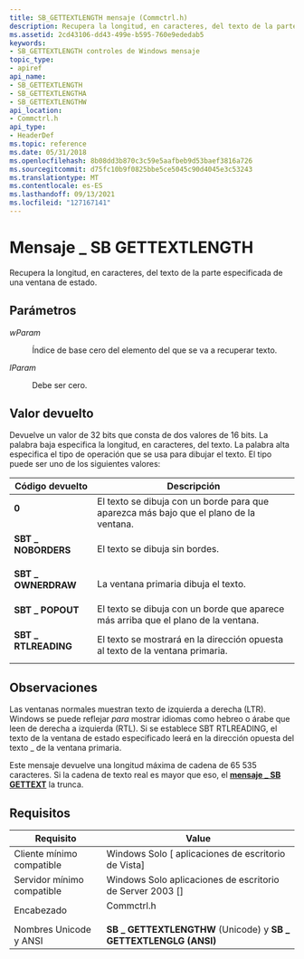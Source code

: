 ```yaml
---
title: SB_GETTEXTLENGTH mensaje (Commctrl.h)
description: Recupera la longitud, en caracteres, del texto de la parte especificada de una ventana de estado.
ms.assetid: 2cd43106-dd43-499e-b595-760e9ededab5
keywords:
- SB_GETTEXTLENGTH controles de Windows mensaje
topic_type:
- apiref
api_name:
- SB_GETTEXTLENGTH
- SB_GETTEXTLENGTHA
- SB_GETTEXTLENGTHW
api_location:
- Commctrl.h
api_type:
- HeaderDef
ms.topic: reference
ms.date: 05/31/2018
ms.openlocfilehash: 8b08dd3b870c3c59e5aafbeb9d53baef3816a726
ms.sourcegitcommit: d75fc10b9f0825bbe5ce5045c90d4045e3c53243
ms.translationtype: MT
ms.contentlocale: es-ES
ms.lasthandoff: 09/13/2021
ms.locfileid: "127167141"
---
```

# <a name="sb_gettextlength-message"></a>Mensaje \_ SB GETTEXTLENGTH

Recupera la longitud, en caracteres, del texto de la parte especificada de una ventana de estado.

## <a name="parameters"></a>Parámetros

<dl> <dt>

*wParam* 
</dt> <dd>

Índice de base cero del elemento del que se va a recuperar texto.

</dd> <dt>

*lParam* 
</dt> <dd>Debe ser cero.</dd> </dl>

## <a name="return-value"></a>Valor devuelto

Devuelve un valor de 32 bits que consta de dos valores de 16 bits. La palabra baja especifica la longitud, en caracteres, del texto. La palabra alta especifica el tipo de operación que se usa para dibujar el texto. El tipo puede ser uno de los siguientes valores:



| Código devuelto                                                                                    | Descripción                                                                                       |
|------------------------------------------------------------------------------------------------|---------------------------------------------------------------------------------------------------|
| <dl> <dt>**0**</dt> </dl>               | El texto se dibuja con un borde para que aparezca más bajo que el plano de la ventana.<br/>          |
| <dl> <dt>**SBT \_ NOBORDERS**</dt> </dl>  | El texto se dibuja sin bordes.<br/>                                                     |
| <dl> <dt>**SBT \_ OWNERDRAW**</dt> </dl>  | La ventana primaria dibuja el texto.<br/>                                                |
| <dl> <dt>**SBT \_ POPOUT**</dt> </dl>     | El texto se dibuja con un borde que aparece más arriba que el plano de la ventana.<br/>         |
| <dl> <dt>**SBT \_ RTLREADING**</dt> </dl> | El texto se mostrará en la dirección opuesta al texto de la ventana primaria.<br/> |



 

## <a name="remarks"></a>Observaciones

Las ventanas normales muestran texto de izquierda a derecha (LTR). Windows se puede reflejar *para* mostrar idiomas como hebreo o árabe que leen de derecha a izquierda (RTL). Si se establece SBT RTLREADING, el texto de la ventana de estado especificado leerá en la dirección opuesta del texto \_ de la ventana primaria.

Este mensaje devuelve una longitud máxima de cadena de 65 535 caracteres. Si la cadena de texto real es mayor que eso, el [**mensaje \_ SB GETTEXT**](sb-gettext.md) la trunca.

## <a name="requirements"></a>Requisitos



| Requisito | Value |
|-------------------------------------|---------------------------------------------------------------------------------------|
| Cliente mínimo compatible<br/> | Windows Solo \[ aplicaciones de escritorio de Vista\]<br/>                                        |
| Servidor mínimo compatible<br/> | Windows Solo aplicaciones de escritorio de Server 2003 \[\]<br/>                                  |
| Encabezado<br/>                   | <dl> <dt>Commctrl.h</dt> </dl> |
| Nombres Unicode y ANSI<br/>   | **SB \_ GETTEXTLENGTHW** (Unicode) y **SB \_ GETTEXTLENGLG (ANSI)**<br/>         |



 

 





